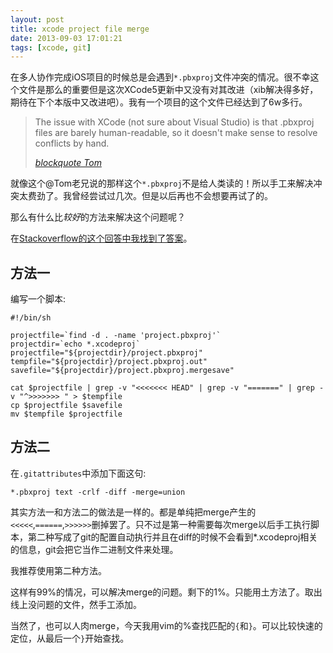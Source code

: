 ```yaml
---
layout: post
title: xcode project file merge
date: 2013-09-03 17:01:21
tags: [xcode, git]
---
```


在多人协作完成iOS项目的时候总是会遇到`*.pbxproj`文件冲突的情况。很不幸这个文件是那么的重要但是这次XCode5更新中又没有对其改进（xib解决得多好，期待在下个本版中又改进吧）。我有一个项目的这个文件已经达到了6w多行。

> The issue with XCode (not sure about Visual Studio) is that .pbxproj files are barely human-readable, so it doesn't make sense to resolve conflicts by hand.
> 
> _[blockquote Tom][blockquoteTom]_

就像这个@Tom老兄说的那样这个`*.pbxproj`不是给人类读的！所以手工来解决冲突太费劲了。我曾经尝试过几次。但是以后再也不会想要再试了的。

<!-- more -->

那么有什么比*较好*的方法来解决这个问题呢？

在[Stackoverflow的这个回答中我找到了答案][sof]。

## 方法一

编写一个脚本:

``` shell
#!/bin/sh

projectfile=`find -d . -name 'project.pbxproj'`
projectdir=`echo *.xcodeproj`
projectfile="${projectdir}/project.pbxproj"
tempfile="${projectdir}/project.pbxproj.out"
savefile="${projectdir}/project.pbxproj.mergesave"

cat $projectfile | grep -v "<<<<<<< HEAD" | grep -v "=======" | grep -v "^>>>>>>> " > $tempfile
cp $projectfile $savefile
mv $tempfile $projectfile
```

## 方法二

在`.gitattributes`中添加下面这句:

```shell
*.pbxproj text -crlf -diff -merge=union
```


其实方法一和方法二的做法是一样的。都是单纯把merge产生的`<<<<<`,`======`,`>>>>>>`删掉罢了。只不过是第一种需要每次merge以后手工执行脚本，第二种写成了git的配置自动执行并且在diff的时候不会看到*.xcodeproj相关的信息，git会把它当作二进制文件来处理。

我推荐使用第二种方法。

这样有99%的情况，可以解决merge的问题。剩下的1%。只能用土方法了。取出线上没问题的文件，然手工添加。

当然了，也可以人肉merge，今天我用vim的%查找匹配的`{`和`}`。可以比较快速的定位，从最后一个`}`开始查找。


[sof]: https://stackoverflow.com/questions/2615378/how-to-use-git-properly-with-xcode?answertab=active#tab-top
[blockquoteTom]: https://stackoverflow.com/questions/2615378/how-to-use-git-properly-with-xcode?answertab=active#comment2626908_2615378